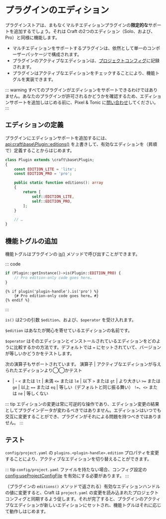 # プラグインのエディション

プラグインストアは、まもなくマルチエディションプラグインの**限定的な**サポートを追加するでしょう。それは Craft の2つのエディション（Solo、および、Pro）と同様に機能します。

- マルチエディションをサポートするプラグインは、依然として単一のコンポーザーパッケージで構成されます。
- プラグインのアクティブなエディションは、[プロジェクトコンフィグ](../project-config.md)に記録されます。
- プラグインはアクティブなエディションをチェックすることにより、機能トグルを実装できます。

::: warning
すべてのプラグインがエディションをサポートできるわけではありません。あなたのプラグインが許可されるかどうかを確認するため、エディションサポートを追加しはじめる前に、Pixel & Tonic に[問い合わせ](https://craftcms.com/contact)してください。
:::

## エディションの定義

プラグインにエディションサポートを追加するには、<api:craft\base\Plugin::editions()> を上書きして、有効なエディションを（昇順で）定義することからはじめます。

```php
class Plugin extends \craft\base\Plugin;
{
    const EDITION_LITE = 'lite';
    const EDITION_PRO = 'pro';

    public static function editions(): array
    {
        return [
            self::EDITION_LITE,
            self::EDITION_PRO,
        ];
    }

    // …
}
```

## 機能トグルの追加

機能トグルはプラグインの [is()](api:craft\base\Plugin::is()) メソッドで呼び出すことができます。

::: code

```php
if (Plugin::getInstance()->is(Plugin::EDITION_PRO) {
    // Pro edition-only code goes here…
}
```

```twig
{% if plugin('plugin-handle').is('pro') %}
    {# Pro edition-only code goes here… #}
{% endif %}
```

:::

`is()` は2つの引数 `$edition`、および、`$operator` を受け入れます。

`$edition` はあなたが関心を寄せているエディションの名前です。

`$operator` はそのエディションとインストールされているエディションをどのように比較するかの方法です。デフォルトでは `=` にセットされていて、バージョンが等しいかどうかをテストします。

次の演算子もサポートされています。
演算子 | アクティブなエディションが与えられたエディションより◯◯かテスト
- | - `<` または `lt` | 未満 `<=` または `le` | 以下 `>` または `gt` | より大きい `>=` または `ge` | 以上 `==` または `eq` | 等しい（デフォルトと同じ振る舞い） `!=`、`<>` または `ne` | 等しくない

::: tip
エディションの変更は常に可逆的な操作であり、エディション変更の結果としてプラグインデータが変わるべきではありません。エディションはいつでも交互に変更することができ、プラグインがそれによる問題を持つべきではありません。
:::

## テスト

`config/project.yaml` の `plugins.<plugin-handle>.edition` プロパティを変更することにより、アクティブなエディションを切り替えることができます。

::: tip
`config/project.yaml` ファイルを持たない場合、コンフィグ設定の <config:useProjectConfigFile> を有効にする必要があります。
:::

（プラグインの `editions()` メソッドで返される）有効なエディションハンドルの値に変更すると、Craft は `project.yaml` の変更を読み込まれたプロジェクトコンフィグと同期するよう促します。それが完了すると、プラグインのアクティブなエディションが新しいエディションにセットされ、機能トグルはそれに応じて動作しはじめます。

